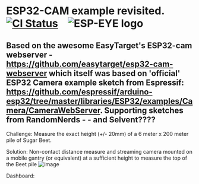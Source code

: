 # ESP32-CAM example revisited. &nbsp;&nbsp;&nbsp; <span title="Master branch build status">[![CI Status](https://travis-ci.com/easytarget/esp32-cam-webserver.svg?branch=master)](https://travis-ci.com/github/easytarget/esp32-cam-webserver)</span> &nbsp;&nbsp; <span title="ESP EYE">![ESP-EYE logo](Docs/logo.svg)</span>

## Based on the awesome EasyTarget's ESP32-cam webserver - https://github.com/easytarget/esp32-cam-webserver which itself was based on 'official' ESP32 Camera example sketch from Espressif: https://github.com/espressif/arduino-esp32/tree/master/libraries/ESP32/examples/Camera/CameraWebServer.  Supporting sketches from RandomNerds - -  and Selvent????

Challenge: Measure the exact height (+/- 20mm) of a 6 meter x 200 meter pile of Sugar Beet.

Solution: Non-contact distance measure and streaming camera mounted on a mobile gantry (or equivalent) at a sufficient height to measure the top of the Beet pile ![image](https://user-images.githubusercontent.com/46112896/172029347-7bdce87c-a1c4-4663-b86a-f0013fb5ddc8.png)

Dashboard:
